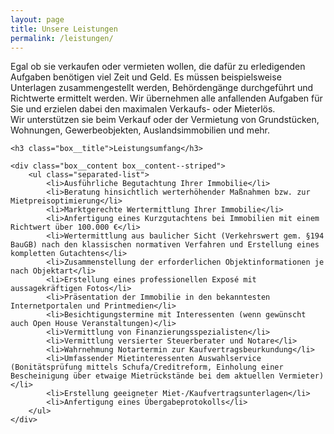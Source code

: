 ```yaml
---
layout: page
title: Unsere Leistungen
permalink: /leistungen/
---
```


Egal ob sie verkaufen oder vermieten wollen, die dafür zu erledigenden Aufgaben benötigen viel Zeit und Geld. Es müssen beispielsweise Unterlagen zusammengestellt werden, Behördengänge durchgeführt und Richtwerte ermittelt werden. Wir übernehmen alle anfallenden Aufgaben für Sie und erzielen dabei den maximalen Verkaufs- oder Mieterlös.  
Wir unterstützen sie beim Verkauf oder der Vermietung von Grundstücken, Wohnungen, Gewerbeobjekten, Auslandsimmobilien und mehr.

<div class="medium-10 medium-push-1 box">

	<h3 class="box__title">Leistungsumfang</h3>

	<div class="box__content box__content--striped">
		<ul class="separated-list">
			<li>Ausführliche Begutachtung Ihrer Immobilie</li>
			<li>Beratung hinsichtlich werterhöhender Maßnahmen bzw. zur Mietpreisoptimierung</li>
			<li>Marktgerechte Wertermittlung Ihrer Immobilie</li>
			<li>Anfertigung eines Kurzgutachtens bei Immobilien mit einem Richtwert über 100.000 €</li>
			<li>Wertermittlung aus baulicher Sicht (Verkehrswert gem. §194 BauGB) nach den klassischen normativen Verfahren und Erstellung eines kompletten Gutachtens</li>
			<li>Zusammenstellung der erforderlichen Objektinformationen je nach Objektart</li>
			<li>Erstellung eines professionellen Exposé mit aussagekräftigen Fotos</li>
			<li>Präsentation der Immobilie in den bekanntesten Internetportalen und Printmedien</li>
			<li>Besichtigungstermine mit Interessenten (wenn gewünscht auch Open House Veranstaltungen)</li>
			<li>Vermittlung von Finanzierungsspezialisten</li>
			<li>Vermittlung versierter Steuerberater und Notare</li>
			<li>Wahrnehmung Notartermin zur Kaufvertragsbeurkundung</li>
			<li>Umfassender Mietinteressenten Auswahlservice (Bonitätsprüfung mittels Schufa/Creditreform, Einholung einer Bescheinigung über etwaige Mietrückstände bei dem aktuellen Vermieter)</li>
			<li>Erstellung geeigneter Miet-/Kaufvertragsunterlagen</li>
			<li>Anfertigung eines Übergabeprotokolls</li>
		</ul>
	</div>

</div>
